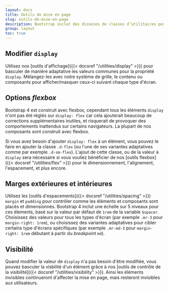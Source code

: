 ```yaml
---
layout: docs
title: Outils de mise en page
slug: outils-de-mise-en-page
description: Bootstrap inclut des dizaines de classes d’utilitaires permettant d’afficher, de masquer, d’aligner et d’espacer le contenu pour un développement plus rapide, adapté aux mobiles et adaptatif.
group: layout
toc: true
---
```


## Modifier `display`

Utilisez nos [outils d'affichage]({{< docsref "/utilities/display" >}}) pour basculer de manière adaptative les valeurs communes pour la propriété `display`. Mélangez-les avec notre système de grille, le contenu ou composants pour afficher/masquer ceux-ci suivant chaque type d'écran.


## Options _flexbox_

Bootstrap 4 est construit avec flexbox, cependant tous les éléments `display` n'ont pas été réglés sur `display: flex` car cela ajouterait beaucoup de corrections supplémentaires inutiles, et risquerait de provoquer des comportements inattendus sur certains navigateurs. La plupart de nos composants sont construit avec flexbox.

Si vous avez besoin d'ajouter `display: flex` à un élément, vous pouvez le faire en ajouter la classe `.d-flex` (ou l'une de ses variantes adaptatives comme par exemple `.d-sm-flex`). L'ajout de cette classe, ou de la valeur à `display` sera nécessaire si vous vouliez bénéficier de nos [outils flexbox]({{< docsref "/utilities/flex" >}}) pour le dimensionnement, l'alignement, l'espacement, et plus encore.

## Marges extérieures et intérieures

Utilisez les [outils d'espacements]({{< docsref "/utilities/spacing" >}}) `margin` et `padding` pour contrôler comme les éléments et composants sont placés et dimensionnés. Bootstrap 4 inclut une échelle sur 5 niveaux pour ces élements, basé sur la valeur par défaut de `1rem`  de la variable `$spacer`. Choisissez des valeurs pour tous les types d'écran (par exemple `.mr-3` pour `margin-right: 1rem`), ou choisissez des variantes adaptatives pour cibler certains type d'écrans spécifiques (par exemple `.mr-md-3` pour `margin-right: 1rem` débutant à partir du _breakpoint_ `md`).

## Visibilité

Quand modifier la valeur de `display` n'a pas besoin d'être modifiée, vous pouvez basculer la visbilité d'un élément grâce à nos [outils de contrôle de la visibilité]({{< docsref "/utilities/visibility" >}}). Ainsi les éléments invisibles continueront d'affecter la mise en page, mais resteront invisibles aux utilisateurs.
